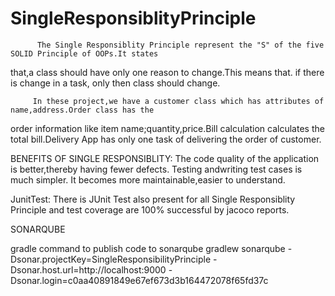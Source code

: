 # SingleResponsiblityPrinciple
          The Single Responsiblity Principle represent the "S" of the five SOLID Principle of OOPs.It states
 that,a class should have only one reason to change.This means that. if there is change in a task, only then 
 class should change.
  
         In these project,we have a customer class which has attributes of name,address.Order class has the
order information like item name;quantity,price.Bill calculation calculates the total bill.Delivery App has
only one task of delivering the order of customer. 

 BENEFITS OF SINGLE RESPONSIBLITY:
         The code quality of the application is better,thereby having fewer defects.
Testing andwriting test cases is much simpler.
It becomes more maintainable,easier to understand.


JunitTest:
      There is JUnit Test also present for all Single Responsiblity Principle  and test coverage are 100%
successful by jacoco reports.
     
SONARQUBE 

gradle command to publish code to sonarqube
gradlew sonarqube 
  -Dsonar.projectKey=SingleResponsibilityPrinciple 
  -Dsonar.host.url=http://localhost:9000 
  -Dsonar.login=c0aa40891849e67ef673d3b164472078f65fd37c